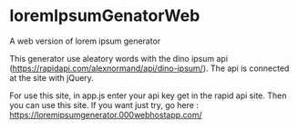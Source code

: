 # loremIpsumGenatorWeb
A web version of lorem ipsum generator

This generator use aleatory words with the dino ipsum api (https://rapidapi.com/alexnormand/api/dino-ipsum/).
The api is connected at the site with jQuery.

For use this site, in app.js enter your api key get in the rapid api site. Then you can use this site.
If you want just try, go here : https://loremipsumgenerator.000webhostapp.com/
